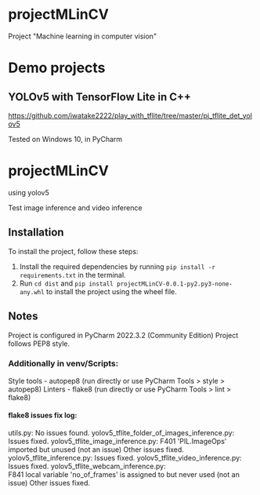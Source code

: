 # projectMLinCV
Project "Machine learning in computer vision"

# Demo projects

## YOLOv5 with TensorFlow Lite in C++
https://github.com/iwatake2222/play_with_tflite/tree/master/pj_tflite_det_yolov5


Tested on Windows 10, in PyCharm

# projectMLinCV
using yolov5

Test image inference and video inference

## Installation

To install the project, follow these steps:

1. Install the required dependencies by running `pip install -r requirements.txt` in the terminal.
2. Run `cd dist` and `pip install projectMLinCV-0.0.1-py2.py3-none-any.whl` to install the project using the wheel file.

## Notes

Project is configured in PyCharm  2022.3.2 (Community Edition)
Project follows PEP8 style.

### Additionally in venv/Scripts:

Style tools - autopep8 (run directly or use PyCharm Tools > style > autopep8)
Linters - flake8 (run directly or use PyCharm Tools > lint > flake8)

#### flake8 issues fix log:
utils.py:
	No issues found.
yolov5_tflite_folder_of_images_inference.py:
	Issues fixed.
yolov5_tflite_image_inference.py:
	F401 'PIL.ImageOps' imported but unused
	(not an issue)
	Other issues fixed.
yolov5_tflite_inference.py:
	Issues fixed.
yolov5_tflite_video_inference.py:
	Issues fixed.
yolov5_tflite_webcam_inference.py:	
	F841 local variable 'no_of_frames' is assigned to but never used
	(not an issue)
	Other issues fixed.




